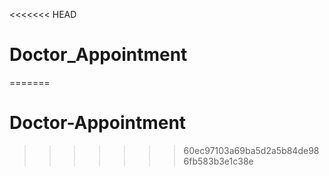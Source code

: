 <<<<<<< HEAD
# Doctor_Appointment
=======
# Doctor-Appointment
>>>>>>> 60ec97103a69ba5d2a5b84de986fb583b3e1c38e
